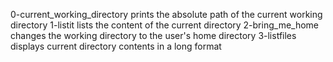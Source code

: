 0-current_working_directory prints the absolute path of the current working directory
1-listit lists the content of the current directory
2-bring_me_home changes the working directory to the user's home directory
3-listfiles displays current directory contents in a long format
